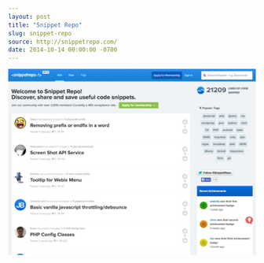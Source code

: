 ```yaml
---
layout: post
title: "Snippet Repo"
slug: snippet-repo
source: http://snippetrepo.com/
date: 2014-10-14 00:00:00 -0700
---
```


<img src="/assets/img/screenshots/snippet-repo.jpg">
